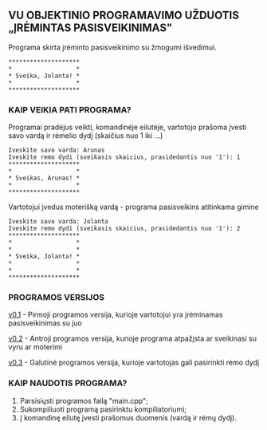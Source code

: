 ## VU OBJEKTINIO PROGRAMAVIMO UŽDUOTIS „ĮRĖMINTAS PASISVEIKINIMAS"

Programa skirta įrėminto pasisveikinimo su žmogumi išvedimui.

```shell
********************
*                  *
* Sveika, Jolanta! *
*                  *
********************
```

### KAIP VEIKIA PATI PROGRAMA?

Programai pradėjus veikti, komandinėje eilutėje, vartotojo prašoma įvesti savo vardą ir rėmelio dydį (skaičius nuo 1 iki ...)

```shell
Iveskite savo varda: Arunas
Iveskite remo dydi (sveikasis skaicius, prasidedantis nuo '1'): 1
********************
*                  *
* Sveikas, Arunas! *
*                  *
********************
```


Vartotojui įvedus moterišką vardą - programa pasisveikins atitinkama gimine

```shell
Iveskite savo varda: Jolanta
Iveskite remo dydi (sveikasis skaicius, prasidedantis nuo '1'): 2
********************
*                  *
*                  * 
* Sveika, Jolanta! *
*                  *
*                  * 
********************
```


### PROGRAMOS VERSIJOS

[v0.1](https://github.com/povilaslai/VU_OP_PASISVEIKINIMAS/tree/v1.0) - Pirmoji programos versija, kurioje vartotojui yra įrėminamas pasisveikinimas su juo

[v0.2](https://github.com/povilaslai/VU_OP_PASISVEIKINIMAS/tree/v0.2) - Antroji programos versija, kurioje programa atpažįsta ar sveikinasi su vyru ar moterimi

[v0.3](https://github.com/povilaslai/VU_OP_PASISVEIKINIMAS/tree/v1.0) - Galutinė programos versija, kurioje vartotojas gali pasirinkti rėmo dydį


### KAIP NAUDOTIS PROGRAMA?

1. Parsisiųsti programos failą "main.cpp";
2. Sukompiliuoti programą pasirinktu kompiliatoriumi;
3. Į komandinę eilutę įvesti prašomus duomenis (vardą ir rėmų dydį).
